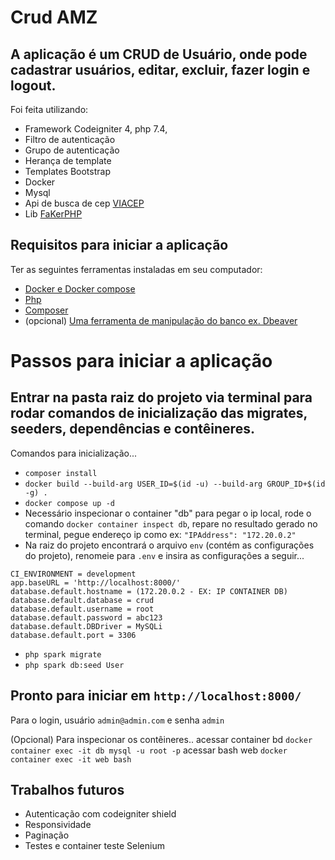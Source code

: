 # Crud AMZ
## A aplicação é um CRUD de Usuário, onde pode cadastrar usuários, editar, excluir, fazer login e logout. 
Foi feita utilizando:
- Framework Codeigniter 4, php 7.4, 
- Filtro de autenticação
- Grupo de autenticação
- Herança de template
- Templates Bootstrap
- Docker
- Mysql
- Api de busca de cep [VIACEP](https://viacep.com.br/)
- Lib [FaKerPHP](https://fakerphp.github.io/)

## Requisitos para iniciar a aplicação 
Ter as seguintes ferramentas instaladas em seu computador:

- [Docker e Docker compose](https://docs.docker.com/desktop/install/linux-install/)
- [Php](https://www.php.net/) 
- [Composer](https://getcomposer.org/download/)
- (opcional) [Uma ferramenta de manipulação do banco ex. Dbeaver](https://dbeaver.io/download/)

# Passos para iniciar a aplicação

## Entrar na pasta raiz do projeto via terminal para rodar comandos de inicialização das migrates, seeders, dependências e contêineres.
Comandos para inicialização...

- `composer install`
- `docker build --build-arg USER_ID=$(id -u) --build-arg GROUP_ID+$(id -g) .`
- `docker compose up -d`
- Necessário inspecionar o container "db" para pegar o ip local, rode o comando `docker container inspect db`, repare no resultado gerado no terminal, pegue endereço ip como ex: `"IPAddress": "172.20.0.2"`
- Na raiz do projeto encontrará o arquivo `env` (contém as configurações do projeto), renomeie para `.env` e insira as configurações a seguir...

```
CI_ENVIRONMENT = development
app.baseURL = 'http://localhost:8000/'
database.default.hostname = (172.20.0.2 - EX: IP CONTAINER DB)
database.default.database = crud
database.default.username = root
database.default.password = abc123
database.default.DBDriver = MySQLi
database.default.port = 3306
```

- `php spark migrate`
- `php spark db:seed User`

## Pronto para iniciar em `http://localhost:8000/`
Para o login, usuário `admin@admin.com` e senha `admin`

(Opcional)
Para inspecionar os contêineres..
acessar container bd 
`docker container exec -it db mysql -u root -p`
acessar bash web
`docker container exec -it web bash`

## Trabalhos futuros
- Autenticação com codeigniter shield
- Responsividade
- Paginação
- Testes e container teste Selenium